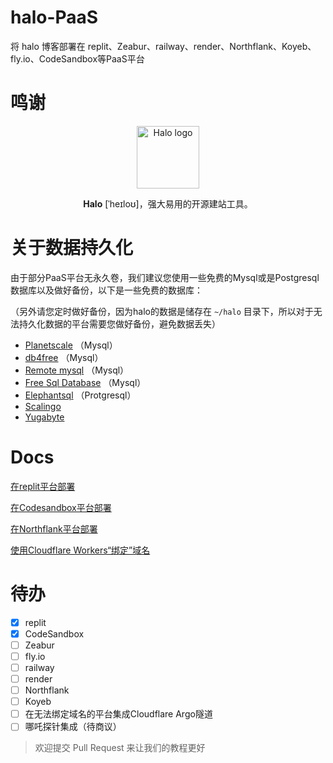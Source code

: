 # halo-PaaS

将 halo 博客部署在 replit、Zeabur、railway、render、Northflank、Koyeb、fly.io、CodeSandbox等PaaS平台


# 鸣谢
<p align="center">
    <a href="https://halo.run" target="_blank" rel="noopener noreferrer">
        <img width="100" src="https://halo.run/logo" alt="Halo logo" />
    </a>
</p>
<p align="center"><b>Halo</b> [ˈheɪloʊ]，强大易用的开源建站工具。</p>

# 关于数据持久化
由于部分PaaS平台无永久卷，我们建议您使用一些免费的Mysql或是Postgresql数据库以及做好备份，以下是一些免费的数据库：

（另外请您定时做好备份，因为halo的数据是储存在 `~/halo` 目录下，所以对于无法持久化数据的平台需要您做好备份，避免数据丢失）

- [Planetscale](https://app.planetscale.com/) （Mysql）
- [db4free](https://db4free.net/) （Mysql）
- [Remote mysql](https://remotemysql.com/) （Mysql）
- [Free Sql Database](https://www.freesqldatabase.com/) （Mysql）
- [Elephantsql](https://www.elephantsql.com/) （Protgresql）
- [Scalingo](https://scalingo.com/)
- [Yugabyte](http://cloud.yugabyte.com/)

# Docs

[在replit平台部署](https://github.com/V-Official-233/halo-PaaS/blob/main/docs/replit.md)

[在Codesandbox平台部署](https://github.com/V-Official-233/halo-PaaS/blob/main/docs/Codesandbox.md)

[在Northflank平台部署](https://github.com/V-Official-233/halo-PaaS/blob/main/docs/Northflank.md)

[使用Cloudflare Workers“绑定”域名](https://github.com/V-Official-233/halo-PaaS/blob/main/docs/Cloudflare-Workers.md)

# 待办
- [x] replit
- [x] CodeSandbox
- [ ] Zeabur
- [ ] fly.io
- [ ] railway
- [ ] render
- [ ] Northflank
- [ ] Koyeb
- [ ] 在无法绑定域名的平台集成Cloudflare Argo隧道
- [ ] 哪吒探针集成（待商议）

> 欢迎提交 Pull Request 来让我们的教程更好
